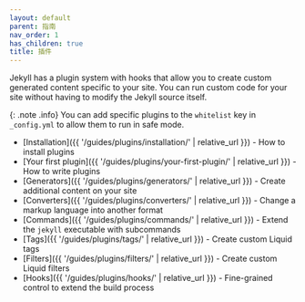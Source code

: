 ```yaml
---
layout: default
parent: 指南
nav_order: 1
has_children: true
title: 插件
---
```


Jekyll has a plugin system with hooks that allow you to create custom generated
content specific to your site. You can run custom code for your site without
having to modify the Jekyll source itself.

{: .note .info}
You can add specific plugins to the `whitelist` key in `_config.yml` to allow them to run in safe mode.

* [Installation]({{ '/guides/plugins/installation/' | relative_url }}) - How to install plugins
* [Your first plugin]({{ '/guides/plugins/your-first-plugin/' | relative_url }}) - How to write plugins
* [Generators]({{ '/guides/plugins/generators/' | relative_url }}) - Create additional content on your site
* [Converters]({{ '/guides/plugins/converters/' | relative_url }}) - Change a markup language into another format
* [Commands]({{ '/guides/plugins/commands/' | relative_url }}) - Extend the `jekyll` executable with subcommands
* [Tags]({{ '/guides/plugins/tags/' | relative_url }}) - Create custom Liquid tags
* [Filters]({{ '/guides/plugins/filters/' | relative_url }}) - Create custom Liquid filters
* [Hooks]({{ '/guides/plugins/hooks/' | relative_url }}) - Fine-grained control to extend the build process
